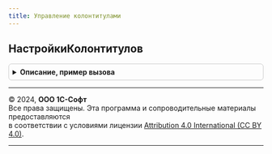 ```yaml
---
title: Управление колонтитулами
---
```



## НастройкиКолонтитулов
<details style="margin: 1em 0; padding: 0.5em; border: 1px solid #ccc; border-radius: 6px;">

<summary style="font-weight: bold; cursor: pointer;">Описание, пример вызова</summary>

```bsl

// Получает сохраненные ранее настройки колонтитулов. Если настройки отсутствуют, то
// возвращается пустая структура настроек.
//
// Возвращаемое значение:
//   Структура - значения настроек колонтитулов.
//
Функция НастройкиКолонтитулов() Экспорт
```

Пример вызова
```bsl
Результат = УправлениеКолонтитулами.НастройкиКолонтитулов() 
```
</details>

---

© 2024, **ООО 1С-Софт**  
Все права защищены. Эта программа и сопроводительные материалы предоставляются  
в соответствии с условиями лицензии [Attribution 4.0 International (CC BY 4.0)](https://creativecommons.org/licenses/by/4.0/legalcode).

---
